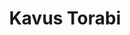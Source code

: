 ---
title: "Kavus Torabi"
summary: "Kavus Torabi is a British-Iranian musician and composer, record label owner and broadcaster. A multi-instrumentalist, he is known for his work in the psychedelic, avant-garde rock field . Torabi was one of the founding members of the Monsoon Bassoon , was a member of cult Progressive rock group Cardiacs, and fronts and plays guitar for the current lineup of legendary psychedelic band Gong.
Torabi also leads his own group Knifeworld and is a member of Guapo and the Utopia Strong. He sometimes tours and records with Mediæval Bæbes and Rob Crow, and frequently collaborates with other notable artists working in left-field music."
image: "kavus-torabi.jpg"
apple_music_artist_url: "https://music.apple.com/gb/artist/kavus-torabi/511392883"
wikipedia_url: "https://en.wikipedia.org/wiki/Kavus_Torabi"
---